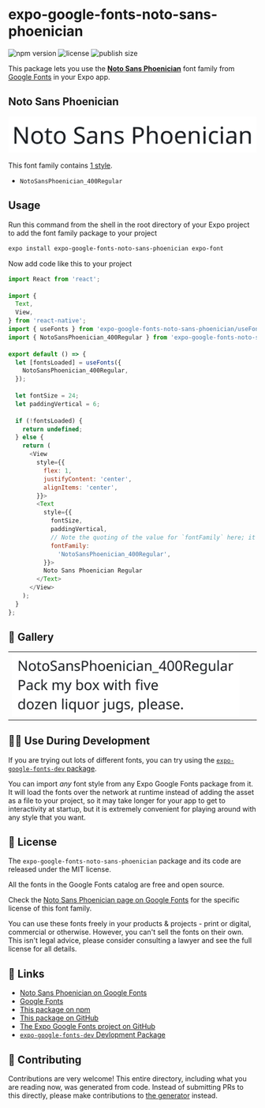 # expo-google-fonts-noto-sans-phoenician

![npm version](https://flat.badgen.net/npm/v/expo-google-fonts-noto-sans-phoenician)
![license](https://flat.badgen.net/github/license/expo/google-fonts)
![publish size](https://flat.badgen.net/packagephobia/install/expo-google-fonts-noto-sans-phoenician)

This package lets you use the [**Noto Sans Phoenician**](https://fonts.google.com/specimen/Noto+Sans+Phoenician) font family from [Google Fonts](https://fonts.google.com/) in your Expo app.

## Noto Sans Phoenician

![Noto Sans Phoenician](./font-family.png)

This font family contains [1 style](#-gallery).

- `NotoSansPhoenician_400Regular`

## Usage

Run this command from the shell in the root directory of your Expo project to add the font family package to your project
```sh
expo install expo-google-fonts-noto-sans-phoenician expo-font
```

Now add code like this to your project
```js
import React from 'react';

import {
  Text,
  View,
} from 'react-native';
import { useFonts } from 'expo-google-fonts-noto-sans-phoenician/useFonts';
import { NotoSansPhoenician_400Regular } from 'expo-google-fonts-noto-sans-phoenician/400Regular';

export default () => {
  let [fontsLoaded] = useFonts({
    NotoSansPhoenician_400Regular,
  });

  let fontSize = 24;
  let paddingVertical = 6;

  if (!fontsLoaded) {
    return undefined;
  } else {
    return (
      <View
        style={{
          flex: 1,
          justifyContent: 'center',
          alignItems: 'center',
        }}>
        <Text
          style={{
            fontSize,
            paddingVertical,
            // Note the quoting of the value for `fontFamily` here; it expects a string!
            fontFamily:
              'NotoSansPhoenician_400Regular',
          }}>
          Noto Sans Phoenician Regular
        </Text>
      </View>
    );
  }
};

```

## 🔡 Gallery


||||
|-|-|-|
|![NotoSansPhoenician_400Regular](.//400Regular/NotoSansPhoenician_400Regular.ttf.png)||||


## 👩‍💻 Use During Development

If you are trying out lots of different fonts, you can try using the [`expo-google-fonts-dev` package](https://github.com/freeboub/google-fonts/tree/master/font-packages/dev#readme).

You can import *any* font style from any Expo Google Fonts package from it. It will load the fonts
over the network at runtime instead of adding the asset as a file to your project, so it may take longer
for your app to get to interactivity at startup, but it is extremely convenient
for playing around with any style that you want.

## 📖 License

The `expo-google-fonts-noto-sans-phoenician` package and its code are released under the MIT license.

All the fonts in the Google Fonts catalog are free and open source.

Check the [Noto Sans Phoenician page on Google Fonts](https://fonts.google.com/specimen/Noto+Sans+Phoenician) for the specific license of this font family.

You can use these fonts freely in your products & projects - print or digital, commercial or otherwise. However, you can't sell the fonts on their own. This isn't legal advice, please consider consulting a lawyer and see the full license for all details.

## 🔗 Links

- [Noto Sans Phoenician on Google Fonts](https://fonts.google.com/specimen/Noto+Sans+Phoenician)
- [Google Fonts](https://fonts.google.com/)
- [This package on npm](https://www.npmjs.com/package/expo-google-fonts-noto-sans-phoenician)
- [This package on GitHub](https://github.com/freeboub/google-fonts/tree/master/font-packages/noto-sans-phoenician)
- [The Expo Google Fonts project on GitHub](https://github.com/freeboub/google-fonts)
- [`expo-google-fonts-dev` Devlopment Package](https://github.com/freeboub/google-fonts/tree/master/font-packages/dev)

## 🤝 Contributing

Contributions are very welcome! This entire directory, including what you are reading now, was generated from code. Instead of submitting PRs to this directly, please make contributions to [the generator](https://github.com/freeboub/google-fonts/tree/master/packages/generator) instead.
